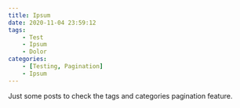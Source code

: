 ```yaml
---
title: Ipsum
date: 2020-11-04 23:59:12
tags:
    - Test
    - Ipsum
    - Dolor
categories:
    - [Testing, Pagination]
    - Ipsum
---
```


Just some posts to check the tags and categories pagination feature.
